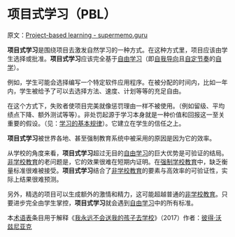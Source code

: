 # 项目式学习（PBL）

原文：[Project-based learning - supermemo.guru](https://supermemo.guru/wiki/Project-based_learning)

**项目式学习**是围绕项目去激发自然学习的一种方式。在这种方式里，项目应该由学生选择或批准。**项目式学习**应该完全基于[自由学习](https://supermemo.guru/wiki/Free_learning)（即[自我导向](https://supermemo.guru/wiki/Self-directed)且[自定节奏](https://supermemo.guru/wiki/Self-paced)的[自学](https://supermemo.guru/wiki/Self-learning)）。

例如，学生可能会选择编写一个特定软件应用程序。在被分配的时间内，比如一年内，学生被给予了可以去选择方法、速度、计划等等的充足自由。

在这个方式下，失败者使项目完美就像惩罚理由一样不被使用。（例如留级、平均绩点下降、额外测试等等）。非处罚起源于学习本身就是一种价值和回报这一至关重要的假设。（见：[学习的基本规律](https://supermemo.guru/wiki/Fundamental_law_of_learning)）。它建立在学生的信任之上。

**项目式学习**被世界各地、甚至强制教育系统中被采用的原因是因为它的效率。

从学校的角度来看，**项目式学习**超过无目的[自由学习](https://supermemo.guru/wiki/Free_learning)的巨大优势是可验证的结局。[非学校教育](https://supermemo.guru/wiki/Unschooling)的老问题是，它的效果很难在短期内证明。在[强制学校教育](https://supermemo.guru/wiki/Compulsory_schooling)中，缺乏衡量标准很难被接受。**项目式学习**结合了[非学校教育](https://supermemo.guru/wiki/Unschooling)的要素与高效率的可验证性，实际上结果很难预测。

另外，精选的项目可以生成额外的激情和精力，这可能超越普通的[非学校教育](https://supermemo.guru/wiki/Unschooling)。只要进步完全由学生掌控，**项目式学习**就会遇到[自由学习](https://supermemo.guru/wiki/Free_learning)中的所有标准。

本[术语表](https://supermemo.guru/wiki/Glossary)条目用于解释《[我永远不会送我的孩子去学校](https://supermemo.guru/wiki/Problem_of_Schooling)》（2017）作者：[彼得·沃兹尼亚克](https://supermemo.guru/wiki/Piotr_Wozniak)